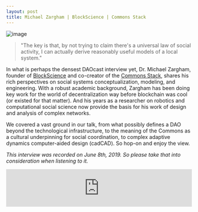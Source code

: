 ```yaml
---
layout: post
title: Michael Zargham | BlockScience | Commons Stack
---
```


![image](/assets/images/banners/s02e03.png)

> "The key is that, by not trying to claim there's a universal law of social activity, I can actually derive reasonably useful models of a local system."

In what is perhaps the densest DAOcast interview yet, Dr. Michael Zargham, founder of [BlockScience](https://block.science/) and co-creator of the [Commons Stack](https://medium.com/giveth/introducing-the-commons-stack-scalable-infrastructure-for-community-collaboration-6886eb97413e?fbclid=IwAR1SQgjD8xfNvCaZDy0RrBr6LzO2oH090jqJdja5JpwRg1i77y8p_vs7d8w), shares his rich perspectives on social systems conceptualization, modeling, and engineering. With a robust academic background, Zargham has been doing key work for the world of decentralization way before blockchain was cool (or existed for that matter). And his years as a researcher on robotics and computational social science now provide the basis for his work of design and analysis of complex networks.

We covered a vast ground in our talk, from what possibly defines a DAO beyond the technological infrastructure, to the meaning of the Commons as a cultural underpinning for social coordination, to complex adaptive dynamics computer-aided design (cadCAD). So hop-on and enjoy the view.

*This interview was recorded on June 8th, 2019. So please take that into consideration when listening to it.*

<iframe src="https://anchor.fm/daocast/embed/episodes/Michael-Zargham--Blockscience--Commons-Stack-e49h2c" height="102px" width="100%" frameborder="0" scrolling="no"></iframe>
